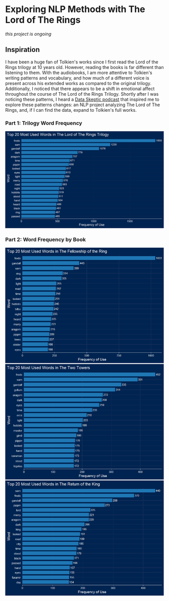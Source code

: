 # Exploring NLP Methods with The Lord of The Rings
*this project is ongoing*
## Inspiration
I have been a huge fan of Tolkien's works since I first read the Lord of the Rings trilogy at 10 years old. However, reading the books is far different than listening to them. With the audiobooks, I am more attentive to Tolkien's writing patterns and vocabulary, and how much of a different voice is present across his extended works as compared to the original trilogy. Additionally, I noticed that there appears to be a shift in emotional affect throughout the course of The Lord of the Rings Trilogy. Shortly after I was noticing these patterns, I heard a [Data Skeptic podcast](https://dataskeptic.com/blog/episodes/2019/text-mining-in-r) that inspired me to explore these patterns changes: an NLP project analyzing The Lord of The Rings, and, if I can find the data, expand to Tolkien's full works. 
### Part 1:  Trilogy Word Frequency

![A graph of the most used words in The Lords of The Rings Trilogy](Graphs/Top20LOTRWords.png)
<!-- <img src="https://github.com/jtoepp/NLP-Project/blob/master/Graphs/Top20LOTRWords.png" alt="A graph of the most used words in The Lords of The Rings Trilogy" width="500"/> -->

### Part 2:  Word Frequency by Book
![A graph of the most used words in each book of The Fellowship of the Ring](Graphs/Top20FellowshipWords_updated.png)
![A graph of the most used words in each book of The Two Towers](Graphs/Top20TowersWords_updated.png)
![A graph of the most used words in each book of The Return of the King](Graphs/Top20KingWords_updated.png)

<!-- <img src="https://github.com/jtoepp/NLP-Project/blob/master/Graphs/Top20FellowshipWords_updated.png" alt="A graph of the most used words in each book of The Fellowship of the Ring" width="500"/>
<img src="https://github.com/jtoepp/NLP-Project/blob/master/Graphs/Top20TowersWords.png" alt="A graph of the most used words in each book of The Two Towers" width="500"/>
<img src="https://github.com/jtoepp/NLP-Project/blob/master/Graphs/Top20KingWords.png" alt="A graph of the most used words in each book of The Return of the King" width="500"/> -->

 
 

